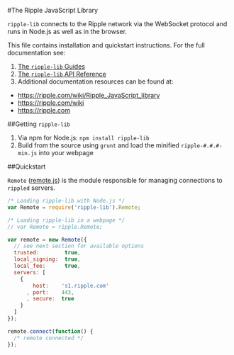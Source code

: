 #The Ripple JavaScript Library

`ripple-lib` connects to the Ripple network via the WebSocket protocol and runs in Node.js as well as in the browser.

This file contains installation and quickstart instructions. For the full documentation see:
1. [The `ripple-lib` Guides](docs/REFERENCE.md)
2. [The `ripple-lib` API Reference](docs/REFERENCE.md)
3. Additional documentation resources can be found at:
  + https://ripple.com/wiki/Ripple_JavaScript_library  
  + https://ripple.com/wiki  
  + https://ripple.com

##Getting `ripple-lib`

1. Via npm for Node.js: `npm install ripple-lib`
2. Build from the source using `grunt` and load the minified `ripple-#.#.#-min.js` into your webpage


##Quickstart

`Remote` ([remote.js](https://github.com/ripple/ripple-lib/blob/develop/src/js/ripple/remote.js)) is the module responsible for managing connections to `rippled` servers.

```js
/* Loading ripple-lib with Node.js */
var Remote = require('ripple-lib').Remote;

/* Loading ripple-lib in a webpage */
// var Remote = ripple.Remote;

var remote = new Remote({
  // see next section for available options
  trusted:        true,
  local_signing:  true,
  local_fee:      true,
  servers: [
    {
        host:    's1.ripple.com'
      , port:    443,
      , secure:  true
    }
  ]
});

remote.connect(function() {
  /* remote connected */
});
```

